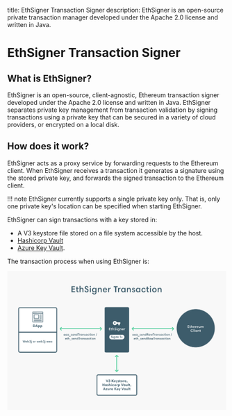 title: EthSigner Transaction Signer
description: EthSigner is an open-source private transaction manager developed under the Apache 2.0 license and written in Java. 
<!--- END of page meta data -->

# EthSigner Transaction Signer

## What is EthSigner?

EthSigner is an open-source, client-agnostic, Ethereum transaction signer developed under the Apache 2.0 license and written in Java. EthSigner separates private key management from transaction validation by signing transactions using a private key that can be secured in a variety of cloud providers, or encrypted on a local disk. 

## How does it work?

EthSigner acts as a proxy service by forwarding requests to the Ethereum client. When EthSigner receives a transaction it generates a signature using the stored private key, and forwards the signed transaction to the Ethereum client.

!!! note
    EthSigner currently supports a single private key only. That is, only one private key's location can be specified when starting EthSigner.

EthSigner can sign transactions with a key stored in:

* A V3 keystore file stored on a file system accessible by the host.
* [Hashicorp Vault](HowTo/Store-Keys/Use-Hashicorp.md) 
* [Azure Key Vault](HowTo/Store-Keys/Use-Azure.md). 

The transaction process when using EthSigner is:

![EthSigner Transaction](images/EthSigner_Transaction.png)
